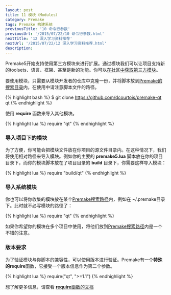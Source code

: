 ```yaml
---
layout: post
title: 11 模块（Modules）
category: Premake
tags: Premake 构建系统
previousTitle: '10 命令行参数'
previousUrl: '/2015/07/22/10 命令行参数.html'
nextTitle: '12 深入学习资料推荐'
nextUrl: '/2015/07/22/12 深入学习资料推荐.html'
description:
---
```


Premake5开始支持使用第三方模块来进行扩展。通过模块我们可以让项目支持新的toolsets、语言、框架、甚至是新的功能。你可以[在社区中获取第三方模块](https://github.com/premake/premake-core/wiki/Modules)。

要使用模块，只需要从模块开发者的仓库中克隆一份，并将脚本放到[Premake的搜索目录](https://github.com/premake/premake-core/wiki/Locating_Scripts)内，在使用中请注意脚本文件的路径。

{% highlight bash %}
$ git clone https://github.com/dcourtois/premake-qt qt
{% endhighlight %}

使用 **require** 函数来导入其他模块。

{% highlight lua %}
require "qt"
{% endhighlight %}

### 导入项目下的模块

为了方便，你可能会把模块文件放在你项目的源文件目录内。在这种情况下，我们将使用相对路径来导入模块。例如你的主要的 **premake5.lua** 脚本放在你的项目目录下，而你的模块脚本放在了项目目录的 **build** 目录下，你需要这样导入模块：

{% highlight lua %}
require "build/qt"
{% endhighlight %}

### 导入系统模块

你也可以将你收集的模块放在某个[Premake搜索路径](https://github.com/premake/premake-core/wiki/Locating_Scripts)内，例如在 ~/.premake目录下。此时就不必写模块的路径了：

{% highlight lua %}
require "qt"
{% endhighlight %}

如果你希望你的模块在多个项目中使用，将他们放到[Premake搜索路径](https://github.com/premake/premake-core/wiki/Locating_Scripts)内是一个不错的注意。


### 版本要求

为了验证模块与你脚本的兼容性，可以使用版本进行验证。Premake有一个**特殊的require**函数，它接受一个版本信息作为第二个参数。

{% highlight lua %}
require("qt", ">=1.1")
{% endhighlight %}

想了解更多信息，请查看 [**require**函数的文档](https://github.com/premake/premake-core/wiki/require)
